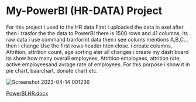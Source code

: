 # My-PowerBI (HR-DATA) Project 
For this project i used to the HR data 
First i uploaded the data in exel after then   i trasfor the the data to PowerBI
there is 1500 rows and 41 columns, its raw data i use command tranformt data then i see colums mentions A,B,C...
then i change Use the first rows header hten close. i create  columns,  Attrition,  attrition count, age sorting
ater all changes i create my dash board its show how many  overall employees, Attrition employees, attrition rate, active employeesand avrage rate of employees.
For this porpose i show it in pie chart, baarchart, donate chart etc.


![Screenshot 2023-04-14 001236](https://user-images.githubusercontent.com/129103686/231907545-d979365a-01f5-4d5c-8865-30e2f0287b25.png)

[PowerBI.HR.docx](https://app.powerbi.com/groups/me/reports/c5af85a2-d7da-4f65-8636-fc674b23e153/ReportSection)



